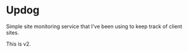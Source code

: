# Updog

Simple site monitoring service that I've been using to keep track of client sites.

This is v2.
